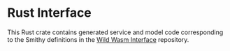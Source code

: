 # Rust Interface

This Rust crate contains generated service and model code corresponding to the Smithy definitions in the [Wild Wasm Interface](..) repository.
